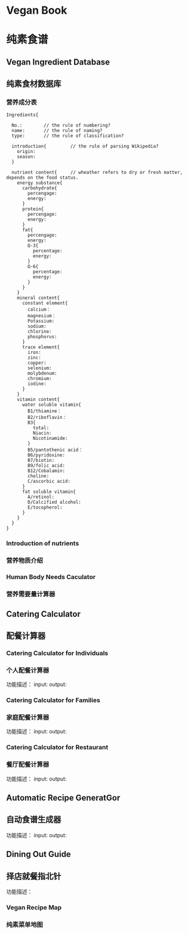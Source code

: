 # Vegan Book
# 纯素食谱


## Vegan Ingredient Database
## 纯素食材数据库
### 营养成分表
    Ingredients{

      No.:        // the rule of numbering?
      name:       // the rule of naming?
      type:       // the rule of classification?

      introduction{         // the rule of parsing Wikipedia?
        origin:
        season:
      }

      nutrient content{     // wheather refers to dry or fresh matter, depends on the food status.
        energy substance{  
          carbohydrate{
            percengage:
            energy:
          }
          protein{
            percengage:
            energy:
          }
          fat{
            percengage:
            energy:
            Ω-3{
              percentage:
              energy:
            }
            Ω-6{
              percentage:
              energy:
            }
          }
        }
        mineral content{
          constant element{
            calcium：
            magnesium：
            Potassium:
            sodium:
            chlorine:
            phosphorus:
          }
          trace element{
            iron:
            zinc:
            copper:
            selenium:
            molybdenum:
            chromium:
            iodine:
          }
        }
        vitamin content{
          water soluble vitamin{
            B1/thiamine：
            B2/riboflavin：
            B3{
              total:
              Niacin:
              Nicotinamide:
            }
            B5/pantothenic acid：
            B6/pyridoxine:
            B7/biotin:
            B9/folic acid:
            B12/Cobalamin:
            choline:
            C/ascorbic acid:
          }
          fat soluble vitamin{
            A/retinol:
            D/Calcified alcohol:
            E/tocopherol:
          }
        }
      }
    }
    
### Introduction of nutrients    
### 营养物质介绍



### Human Body Needs Caculator
### 营养需要量计算器



## Catering Calculator
## 配餐计算器



### Catering Calculator for Individuals
### 个人配餐计算器
功能描述：
input:
output:

### Catering Calculator for Families
### 家庭配餐计算器
功能描述：
input:
output:

### Catering Calculator for Restaurant 
### 餐厅配餐计算器
功能描述：
input:
output:

## Automatic Recipe GeneratGor
## 自动食谱生成器
功能描述：
input:
output:

## Dining Out Guide
## 择店就餐指北针
功能描述：

### Vegan Recipe Map
### 纯素菜单地图

